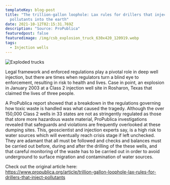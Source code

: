 ```yaml
---
templateKey: blog-post
title: "The trillion-gallon loophole: Lax rules for drillers that inject
  pollutants into the earth"
date: 2021-10-12T02:15:31.769Z
description: "Source: ProPublica"
featuredpost: false
featuredimage: /img/csb_explosion_truck_630x420_120919.webp
tags:
  - Injection wells
---
```

![](/img/csb_explosion_truck_630x420_120919.webp "Exploded trucks")

Legal framework and enforced regulations play a pivotal role in deep well injection, but there are times when regulators turn a blind eye to enforcement, resulting in risk to health and lives. Case in point, an explosion in January 2003 at a Class 2 injection well site in Rosharon, Texas that claimed the lives of three people. 


A ProPublica report showed that a breakdown in the regulations governing how toxic waste is handled was what caused the tragedy.  Although the over 150,000 Class 2 wells in 33 states are not as stringently regulated as those that store more hazardous waste material, ProPublica investigations revealed that safeguards and violations are frequently overlooked at these dumping sites. 
This, geoscientist and injection experts say, is a high risk to water sources which will eventually reach crisis stage if left unchecked. They are adamant that all must be followed and checks and balances must be carried out before, during and after the drilling of the these wells, and that careful monitoring of the waste has to be carried out in order to avoid underground to surface migration and contamination of water sources. 

Check out the original article here: <https://www.propublica.org/article/trillion-gallon-loophole-lax-rules-for-drillers-that-inject-pollutants>